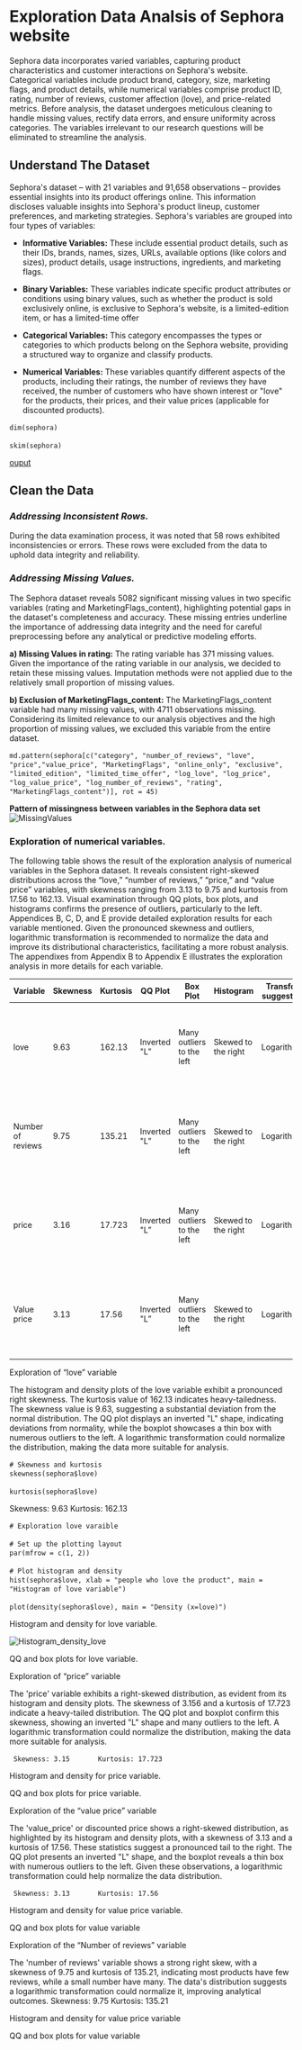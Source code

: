 # Exploration Data Analsis of Sephora website

Sephora data incorporates varied variables, capturing product characteristics and customer interactions on Sephora's website. Categorical variables include product brand, category, size, marketing flags, and product details, while numerical variables comprise product ID, rating, number of reviews, customer affection (love), and price-related metrics. Before analysis, the dataset undergoes meticulous cleaning to handle missing values, rectify data errors, and ensure uniformity across categories. The variables irrelevant to our research questions will be eliminated to streamline the analysis. 

## Understand The Dataset

Sephora's dataset – with 21 variables and 91,658 observations – provides essential insights into its product offerings online. This information discloses valuable insights into Sephora's product lineup, customer preferences, and marketing strategies. Sephora's variables are grouped into four types of variables:

-   **Informative Variables:** These include essential product details, such as their IDs, brands, names, sizes, URLs, available options (like colors and sizes), product details, usage instructions, ingredients, and marketing flags. 

-   **Binary Variables:** These variables indicate specific product attributes or conditions using binary values, such as whether the product is sold exclusively online, is exclusive to Sephora's website, is a limited-edition item, or has a limited-time offer

-   **Categorical Variables:** This category encompasses the types or categories to which products belong on the Sephora website, providing a structured way to organize and classify products.

-   **Numerical Variables:** These variables quantify different aspects of the products, including their ratings, the number of reviews they have received, the number of customers who have shown interest or "love" for the products, their prices, and their value prices (applicable for discounted products).

```{r}
dim(sephora)

skim(sephora)
```
[ouput](https://github.com/eguzmanleano30/Exploration_Data_Analisis/blob/main/EDA/ExplorationData.png)

## Clean the Data 

### _Addressing Inconsistent Rows._  

During the data examination process, it was noted that 58 rows exhibited inconsistencies or errors. These rows were excluded from the data to uphold data integrity and reliability. 

### _Addressing Missing Values._ 

The Sephora dataset reveals 5082 significant missing values in two specific variables (rating and MarketingFlags_content), highlighting potential gaps in the dataset's completeness and accuracy. These missing entries underline the importance of addressing data integrity and the need for careful preprocessing before any analytical or predictive modeling efforts. 

**a)  Missing Values in rating:** The rating variable has 371 missing values. Given the importance of the rating variable in our analysis, we decided to retain these missing values. Imputation methods were not applied due to the relatively small proportion of missing values. 

**b)  Exclusion of MarketingFlags_content:** The MarketingFlags_content variable had many missing values, with 4711 observations missing. Considering its limited relevance to our analysis objectives and the high proportion of missing values, we excluded this variable from the entire dataset. 

```{r}
md.pattern(sephora[c("category", "number_of_reviews", "love", "price","value_price", "MarketingFlags", "online_only", "exclusive", "limited_edition", "limited_time_offer", "log_love", "log_price", "log_value_price", "log_number_of_reviews", "rating", "MarketingFlags_content")], rot = 45)
```

**Pattern of missingness between variables in the Sephora data set**
![MissingValues](https://github.com/eguzmanleano30/Exploration_Data_Analisis/assets/172155030/5a49fd44-792e-403f-bb60-360ed5804c0d)


### Exploration of numerical variables.  

The following table shows the result of the exploration analysis of numerical variables in the Sephora dataset. It reveals consistent right-skewed distributions across the “love,” “number of reviews,” “price,” and “value price” variables, with skewness ranging from 3.13 to 9.75 and kurtosis from 17.56 to 162.13. Visual examination through QQ plots, box plots, and histograms confirms the presence of outliers, particularly to the left. Appendices B, C, D, and E provide detailed exploration results for each variable mentioned. Given the pronounced skewness and outliers, logarithmic transformation is recommended to normalize the data and improve its distributional characteristics, facilitating a more robust analysis. The appendixes from Appendix B to Appendix E illustrates the exploration analysis in more details for each variable. 





| Variable          | Skewness | Kurtosis | QQ Plot      | Box Plot                  | Histogram           | Transfor. suggestion | Output and code   |
| ----------------- | -------- | -------- | ------------ | ------------------------- | ------------------- | -------------------- |------------------ |
| love              | 9.63     | 162.13   | Inverted "L” | Many outliers to the left | Skewed to the right | Logarithmic          | ![Appendice B](EDA/PDF/exploration_love_variable.pdf)   |
| Number of reviews | 9.75     | 135.21   | Inverted "L” | Many outliers to the left | Skewed to the right | Logarithmic          | ![Appendice C](EDA/PDF/exploration_price_variable.pdf)   |
| price             | 3.16     | 17.723   | Inverted "L” | Many outliers to the left | Skewed to the right | Logarithmic          |   ![Appendice D](EDA/PDF/exploration_value_price_variable.pdf)    |
| Value price       | 3.13     | 17.56    | Inverted "L” | Many outliers to the left | Skewed to the right | Logarithmic          |   ![Appendice E](EDA/PDF/exploration_number_of_reviews_variable.pdf)   |





 
Exploration of “love” variable 

The histogram and density plots of the love variable exhibit a pronounced right skewness. The kurtosis value of 162.13 indicates heavy-tailedness. The skewness value is 9.63, suggesting a substantial deviation from the normal distribution. The QQ plot displays an inverted "L" shape, indicating deviations from normality, while the boxplot showcases a thin box with numerous outliers to the left. A logarithmic transformation could normalize the distribution, making the data more suitable for analysis. 

```{r}
# Skewness and kurtosis
skewness(sephora$love)

kurtosis(sephora$love)
```


Skewness: 9.63       Kurtosis: 162.13 

 ```{r}
# Exploration love varaible

# Set up the plotting layout
par(mfrow = c(1, 2))

# Plot histogram and density
hist(sephora$love, xlab = "people who love the product", main = "Histogram of love variable")

plot(density(sephora$love), main = "Density (x=love)")

```
Histogram and density for love variable. 

 ![Histogram_density_love](https://github.com/eguzmanleano30/Exploration_Data_Analisis/assets/172155030/7747b594-a7c4-4059-ac68-ed20cabeba1f)


 

 
QQ and box plots for love variable. 


 

 
Exploration of “price” variable 

The 'price' variable exhibits a right-skewed distribution, as evident from its histogram and density plots. The skewness of 3.156 and a kurtosis of 17.723 indicate a heavy-tailed distribution. The QQ plot and boxplot confirm this skewness, showing an inverted "L" shape and many outliers to the left. A logarithmic transformation could normalize the distribution, making the data more suitable for analysis. 

     Skewness: 3.15       Kurtosis: 17.723 

 
Histogram and density for price variable. 

 

  

 

 
QQ and box plots for price variable. 


 

 
Exploration of the “value price” variable 

The 'value_price' or discounted price shows a right-skewed distribution, as highlighted by its histogram and density plots, with a skewness of 3.13 and a kurtosis of 17.56. These statistics suggest a pronounced tail to the right. The QQ plot presents an inverted "L" shape, and the boxplot reveals a thin box with numerous outliers to the left. Given these observations, a logarithmic transformation could help normalize the data distribution. 

     Skewness: 3.13       Kurtosis: 17.56 

 
Histogram and density for value price variable. 

 

 

 

 

 
QQ and box plots for value variable 

 

 

 

 
Exploration of the “Number of reviews” variable 

The 'number of reviews' variable shows a strong right skew, with a skewness of 9.75 and kurtosis of 135.21, indicating most products have few reviews, while a small number have many. The data's distribution suggests a logarithmic transformation could normalize it, improving analytical outcomes. 
    Skewness: 9.75       Kurtosis: 135.21 

 
Histogram and density for value price variable 

 

 

 
QQ and box plots for value variable 

 

 

 












